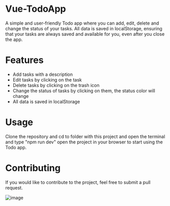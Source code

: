 # Vue-TodoApp

A simple and user-friendly Todo app where you can add, edit, delete and change the status of your tasks. All data is saved in localStorage, ensuring that your tasks are always saved and available for you, even after you close the app.

# Features
* Add tasks with a description
* Edit tasks by clicking on the task
* Delete tasks by clicking on the trash icon
* Change the status of tasks by clicking on them, the status color will change
* All data is saved in localStorage
# Usage
Clone the repository and cd to folder with this project and open the terminal and type "npm run dev" open the project in your browser to start using the Todo app.

# Contributing
If you would like to contribute to the project, feel free to submit a pull request.

![image](https://user-images.githubusercontent.com/91125922/216806426-314da52c-fd99-4ff3-a069-cd27acc85add.png)



